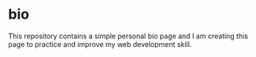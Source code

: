 # bio
This repository contains a simple personal bio page and I am creating this page to practice and improve my web development skill.
